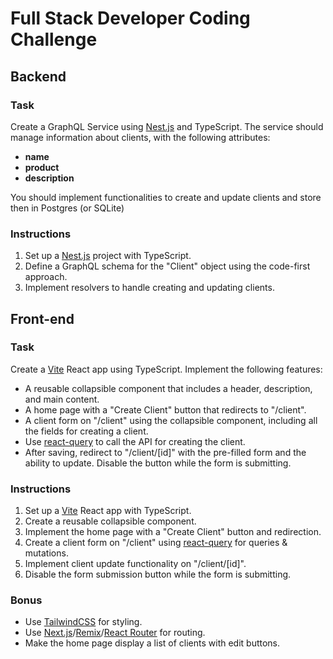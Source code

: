 # Full Stack Developer Coding Challenge

## Backend

### Task

Create a GraphQL Service using [Nest.js](https://nestjs.com/) and TypeScript. The service should manage information about clients, with the following attributes:

- **name**
- **product**
- **description**

You should implement functionalities to create and update clients and store then in Postgres (or SQLite)

### Instructions

1. Set up a [Nest.js](https://nestjs.com/) project with TypeScript.
2. Define a GraphQL schema for the "Client" object using the code-first approach.
3. Implement resolvers to handle creating and updating clients.

## Front-end

### Task

Create a [Vite](https://vitejs.dev) React app using TypeScript. Implement the following features:

- A reusable collapsible component that includes a header, description, and main content.
- A home page with a "Create Client" button that redirects to "/client".
- A client form on "/client" using the collapsible component, including all the fields for creating a client.
- Use [react-query](https://tanstack.com/query/latest/) to call the API for creating the client.
- After saving, redirect to "/client/[id]" with the pre-filled form and the ability to update. Disable the button while the form is submitting.

### Instructions

1. Set up a [Vite](https://vitejs.dev) React app with TypeScript.
2. Create a reusable collapsible component.
3. Implement the home page with a "Create Client" button and redirection.
4. Create a client form on "/client" using [react-query](https://tanstack.com/query/latest/) for queries & mutations.
5. Implement client update functionality on "/client/[id]".
6. Disable the form submission button while the form is submitting.

### Bonus

- Use [TailwindCSS](https://tailwindcss.com/) for styling.
- Use [Next.js](https://nextjs.org/)/[Remix](https://remix.run/)/[React Router](https://reactrouter.com/) for routing.
- Make the home page display a list of clients with edit buttons.
